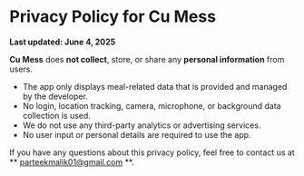# Privacy Policy for Cu Mess

**Last updated: June 4, 2025**

**Cu Mess** does **not collect**, store, or share any **personal information** from users.

- The app only displays meal-related data that is provided and managed by the developer.
- No login, location tracking, camera, microphone, or background data collection is used.
- We do not use any third-party analytics or advertising services.
- No user input or personal details are required to use the app.

If you have any questions about this privacy policy, feel free to contact us at ** parteekmalik01@gmail.com **.
